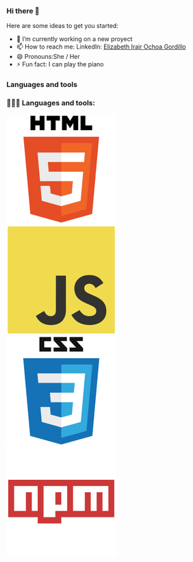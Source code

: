 ### Hi there 👋

Here are some ideas to get you started:

- 🔭 I’m currently working on a new proyect
- 📫 How to reach me: LinkedIn: [Elizabeth Irair Ochoa Gordillo](https://www.linkedin.com/in/elizabeth-irais-ochoa-gordillo-aa65b824b/)
- 😄 Pronouns:She / Her
- ⚡ Fun fact: I can play the piano

### Languages and tools
<div aling="left">
  <h3>👩‍💻💪 Languages and tools:</h3>
  <div>
    <img src="https://github.com/devicons/devicon/blob/master/icons/html5/html5-original-wordmark.svg" title="HTML5" alt"HTML" with="10" heigth="10"/>&nbsp;
    <img src="https://github.com/devicons/devicon/blob/master/icons/javascript/javascript-original.svg" title="JAVASCRIPT" alt"JS" with="10" heigth="10"/>&nbsp;
    <img src="https://github.com/devicons/devicon/blob/master/icons/css3/css3-original-wordmark.svg" title="HTML5" alt"HTML" with="10" heigth="10"/>&nbsp;
    <img src="https://github.com/devicons/devicon/blob/master/icons/npm/npm-original-wordmark.svg" title="HTML5" alt"HTML" with="10" heigth="10"/>&nbsp;
</div>
